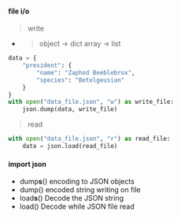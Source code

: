 #### file i/o
> write
- > object -> dict    array -> list
```py
data = {
    "president": {
        "name": "Zaphod Beeblebrox",
        "species": "Betelgeusian"
    }
}
with open("data_file.json", "w") as write_file:
    json.dump(data, write_file)
```
> read
```py
with open("data_file.json", "r") as read_file:
    data = json.load(read_file)
```
#### import json
- dump**s**()	encoding to JSON objects
- dump()	encoded string writing on file
- load**s**()	Decode the JSON string
- load()	Decode while JSON file read
